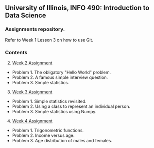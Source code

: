 ## University of Illinois, INFO 490: Introduction to Data Science

### Assignments repository.

Refer to Week 1 Lesson 3 on how to use Git.

### Contents
 
2. [Week 2 Assignment](https://github.com/INFO490/assignments/tree/master/hw2)

 - Problem 1. The obligatory "Hello World" problem.
 - Problem 2. A famous simple interview question.
 - Problem 3. Simple statistics.

3. [Week 3 Assignment](https://github.com/INFO490/assignments/tree/master/hw3)

 - Problem 1. Simple statistics revisited.
 - Problem 2. Using a class to represent an individual person.
 - Problem 3. Simple statistics using Numpy.

4. [Week 4 Assignment](https://github.com/INFO490/assignments/tree/master/hw4)

 - Problem 1. Trigonometric functions. 
 - Problem 2. Income versus age.
 - Problem 3. Age distribution of males and females.